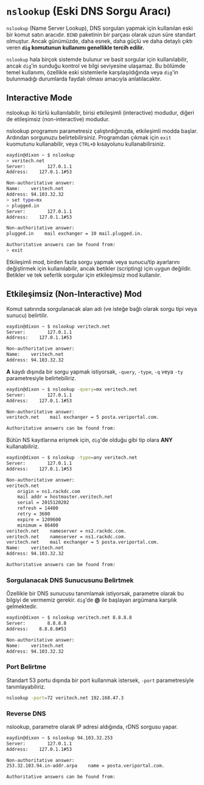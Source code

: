 # `nslookup` (Eski DNS Sorgu Aracı)

`nslookup` (Name Server Lookup), DNS sorguları yapmak için kullanılan eski bir komut satırı aracıdır. `BIND` paketinin bir parçası olarak uzun süre standart olmuştur. Ancak günümüzde, daha esnek, daha güçlü ve daha detaylı çıktı veren **`dig` komutunun kullanımı genellikle tercih edilir.**

`nslookup` hala birçok sistemde bulunur ve basit sorgular için kullanılabilir, ancak `dig`'in sunduğu kontrol ve bilgi seviyesine ulaşamaz. Bu bölümde temel kullanımı, özellikle eski sistemlerle karşılaşıldığında veya `dig`'in bulunmadığı durumlarda faydalı olması amacıyla anlatılacaktır.

## Interactive Mode

nslookup iki türlü kullanılabilir, birisi etkileşimli (interactive) modudur, diğeri de etileşimsiz (non-interactive) modudur.

nslookup programını parametresiz çalıştırdığınızda, etkileşimli modda başlar. Ardından sorgunuzu belirtebilirsiniz. Programdan çıkmak için `exit` kuomutunu kullanabilir, veya `CTRL+D` kısayolunu kullanabilirsiniz.

```bash
eaydin@dixon ~ $ nslookup
> veritech.net
Server:        127.0.1.1
Address:    127.0.1.1#53

Non-authoritative answer:
Name:    veritech.net
Address: 94.103.32.32
> set type=mx
> plugged.in
Server:        127.0.1.1
Address:    127.0.1.1#53

Non-authoritative answer:
plugged.in    mail exchanger = 10 mail.plugged.in.

Authoritative answers can be found from:
> exit
```

Etkileşimli mod, birden fazla sorgu yapmak veya sunucu/tip ayarlarını değiştirmek için kullanılabilir, ancak betikler (scripting) için uygun değildir. Betikler ve tek seferlik sorgular için etkileşimsiz mod kullanılır.

## Etkileşimsiz (Non-Interactive) Mod

Komut satırında sorgulanacak alan adı (ve isteğe bağlı olarak sorgu tipi veya sunucu) belirtilir.

```bash
eaydin@dixon ~ $ nslookup veritech.net
Server:        127.0.1.1
Address:    127.0.1.1#53

Non-authoritative answer:
Name:    veritech.net
Address: 94.103.32.32
```

**A** kaydı dışında bir sorgu yapmak istiyorsak, `-query`, `-type`, `-q` veya `-ty` parametresiyle belirtebiliriz.

```bash
eaydin@dixon ~ $ nslookup -query=mx veritech.net
Server:        127.0.1.1
Address:    127.0.1.1#53

Non-authoritative answer:
veritech.net    mail exchanger = 5 posta.veriportal.com.

Authoritative answers can be found from:
```

Bütün NS kayıtlarına erişmek için, `dig`'de olduğu gibi tip olara **ANY** kullanabiliriz.

```bash
eaydin@dixon ~ $ nslookup -type=any veritech.net
Server:        127.0.1.1
Address:    127.0.1.1#53

Non-authoritative answer:
veritech.net
    origin = ns1.rackdc.com
    mail addr = hostmaster.veritech.net
    serial = 2015120202
    refresh = 14400
    retry = 3600
    expire = 1209600
    minimum = 86400
veritech.net    nameserver = ns2.rackdc.com.
veritech.net    nameserver = ns1.rackdc.com.
veritech.net    mail exchanger = 5 posta.veriportal.com.
Name:    veritech.net
Address: 94.103.32.32

Authoritative answers can be found from:
```

### Sorgulanacak DNS Sunucusunu Belirtmek

Özellikle bir DNS sunucusu tanımlamak istiyorsak, parametre olarak bu bilgiyi de vermemiz gerekir. `dig`'de **@** ile başlayan argümana karşılık gelmektedir.

```bash
eaydin@dixon ~ $ nslookup veritech.net 8.8.8.8
Server:        8.8.8.8
Address:    8.8.8.8#53

Non-authoritative answer:
Name:    veritech.net
Address: 94.103.32.32
```

### Port Belirtme

Standart 53 portu dışında bir port kullanmak istersek, `-port` parametresiyle tanımlayabiliriz.

```bash
nslookup -port=72 veritech.net 192.168.47.3
```

### Reverse DNS

nslookup, parametre olarak IP adresi aldığında, rDNS sorgusu yapar.

```bash
eaydin@dixon ~ $ nslookup 94.103.32.253
Server:        127.0.1.1
Address:    127.0.1.1#53

Non-authoritative answer:
253.32.103.94.in-addr.arpa    name = posta.veriportal.com.

Authoritative answers can be found from:
```
